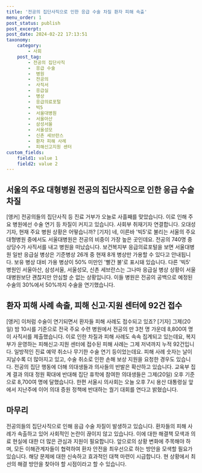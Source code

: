 ```yaml
---
title: '전공의 집단사직으로 인한 응급 수술 차질 환자 피해 속출'
menu_order: 1
post_status: publish
post_excerpt: 
post_date: 2024-02-22 17:13:51
taxonomy:
    category:
        - 사회
    post_tag:
        - 전공의 집단사직
        -  응급 수술
        -  병원
        -  전공의
        -  사직서
        -  응급실
        -  병상
        -  응급의료포털
        -  빅5
        -  서울대병원
        -  서울아산
        -  삼성서울
        -  서울성모
        -  신촌 세브란스
        -  환자 피해 사례
        -  피해신고지원 센터
custom_fields:
    field1: value 1
    field2: value 2
---
```


## 서울의 주요 대형병원 전공의 집단사직으로 인한 응급 수술 차질
[앵커] 전공의들의 집단사직 등 진료 거부가 오늘로 사흘째를 맞았습니다. 이로 인해 주요 병원에선 수술 연기 등 차질이 커지고 있습니다. 사회부 취재기자 연결합니다. 
오대성 기자, 현재 주요 병원 상황은 어떻습니까?
[기자] 네, 이른바 '빅5'로 불리는 서울의 주요 대형병원 중에서도 서울대병원은 전공의 비중이 가장 높은 곳인데요. 전공의 740명 중 상당수가 사직서를 내고 병원을 떠났습니다. 보건복지부 응급의료포털을 보면 서울대병원 일반 응급실 병상은 기준병상 26개 중 현재 8개 병상만 가용할 수 있다고 안내됩니다. 보유 병상 대비 가용 병상이 50% 미만인 '빨간 불'로 표시돼 있습니다. 다른 '빅5' 병원인 서울아산, 삼성서울, 서울성모, 신촌 세브란스는 그나마 응급실 병상 상황이 서울대병원보단 괜찮지만 안심할 순 없는 상황입니다. 이들 병원은 전공의 공백으로 예정된 수술의 30%에서 50%까지 수술을 연기했습니다.
## 환자 피해 사례 속출, 피해 신고·지원 센터에 92건 접수
[앵커] 이처럼 수술이 연기되면서 환자들 피해 사례도 접수되고 있죠?
[기자] 그제(20일) 밤 10시를 기준으로 전국 주요 수련 병원에서 전공의 만 3천 명 가운데 8,800여 명이 사직서를 제출했습니다. 이로 인한 차질과 피해 사례도 속속 집계되고 있는데요, 복지부가 운영하는 피해신고·지원 센터에 접수된 피해 사례는 그제 저녁까지 누적 92건입니다. 일방적인 진료 예약 취소나 무기한 수술 연기 등이었는데요. 피해 사례 숫자는 날이 지날수록 더 많아지고 있고, 수술 취소로 인한 손해 보상 지원을 요청한 경우도 있습니다. 전공의 집단 행동에 더해 의대생들과 의사들의 반발은 확산하고 있습니다. 교육부 집계 결과 의대 정원 확대에 반대해 집단 휴학에 참여한 의대생들은 그제(20일) 오후 기준으로 8,700여 명에 달했습니다. 한편 서울시 의사회는 오늘 오후 7시 용산 대통령실 앞에서 지난주에 이어 의대 증원 정책에 반대하는 궐기 대회를 연다고 밝혔습니다.
## 마무리
전공의들의 집단사직으로 인해 응급 수술 차질이 발생하고 있습니다. 환자들의 피해 사례가 속출하고 있어 사회적인 논란이 끊이지 않고 있습니다. 이에 대한 해결책 모색과 의료 현실에 대한 더 많은 관심과 지원이 필요합니다. 앞으로의 상황 변화에 주목해야 하며, 모든 이해관계자들이 협력하여 환자 안전을 최우선으로 하는 방안을 모색할 필요가 있습니다. 해당 문제에 대한 신속하고 효과적인 대책 마련이 시급합니다. 현 상황에서 최선의 해결 방안을 찾아야 할 시점이라고 할 수 있습니다.

